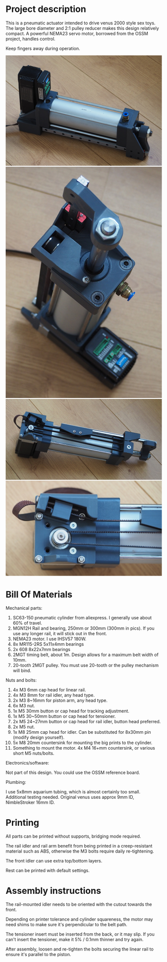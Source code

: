 
# Project description

This is a pneumatic actuator intended to drive venus 2000 style sex toys. 
The large bore diameter and 2:1 pulley reducer makes this design relatively compact. 
A powerful NEMA23 servo motor, borrowed from the OSSM project, handles control.

Keep fingers away during operation.


![](images/overview.jpg)
![](images/top.jpg)
![](images/belt-view.jpg)
![](images/belt-closeup.jpg)

# Bill Of Materials

Mechanical parts:

1. SC63-150 pneumatic cylinder from aliexpress. I generally use about 60% of travel.
2. MGN12H Rail and bearing, 250mm or 300mm (300mm in pics). If you use any longer rail, it will stick out in the front.
3. NEMA23 motor. I use IHSV57 180W.
4. 8x MR115-2RS 5x11x4mm bearings
5. 2x 608 8x22x7mm bearings
6. 2MGT timing belt, about 1m. Design allows for a maximum belt width of 10mm.
7. 20-tooth 2MGT pulley. You must use 20-tooth or the pulley mechanism will bind.

Nuts and bolts:

1. 4x M3 6mm cap head for linear rail.
2. 4x M3 8mm for rail idler, any head type. 
3. 2x M3 8~16mm for piston arm, any head type.
4. 6x M3 nut.
5. 1x M5 30mm button or cap head for tracking adjustment.
6. 1x M5 30~50mm button or cap head for tensioner.
7. 2x M5 24~27mm button or cap head for rail idler, button head preferred.
8. 2x M5 nut.
9. 1x M8 25mm cap head for idler. Can be substituted for 8x30mm pin (modify design yourself).
10. 5x M8 20mm countersink for mounting the big prints to the cylinder.
11. Something to mount the motor. 4x M4 16+mm countersink, or various short M5 nuts/bolts.

Electronics/software:

Not part of this design. You could use the OSSM reference board.

Plumbing:

I use 5x8mm aquarium tubing, which is almost certainly too small. Additional testing needed. 
Original venus uses approx 9mm ID, NimbleStroker 16mm ID. 


# Printing

All parts can be printed without supports, bridging mode required.

The rail idler and rail arm benefit from being printed in a creep-resistant material such as ABS, otherwise the M3 bolts require daily re-tightening.

The front idler can use extra top/bottom layers.

Rest can be printed with default settings.


# Assembly instructions

The rail-mounted idler needs to be oriented with the cutout towards the front.

Depending on printer tolerance and cylinder squareness, the motor may need shims to make sure it's perpendicular to the belt path.

The tensioner insert must be inserted from the back, or it may slip. If you can't insert the tensioner, make it 5% / 0.1mm thinner and try again.

After assembly, loosen and re-tighten the bolts securing the linear rail to ensure it's parallel to the piston.
